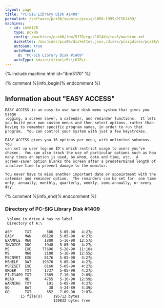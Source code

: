 ```yaml
---
layout: page
title: "PC-SIG Library Disk #1409"
permalink: /software/pcx86/sw/misc/pcsig/1000-1999/DISK1409/
machines:
  - id: ibm5170
    type: pcx86
    config: /machines/pcx86/ibm/5170/cga/1024kb/rev3/machine.xml
    diskettes: /machines/pcx86/diskettes.json,/disks/pcsigdisks/pcx86/diskettes.json
    autoGen: true
    autoMount:
      B: "PC-SIG Library Disk #1409"
    autoType: $date\r$time\rB:\rDIR\r
---
```


{% include machine.html id="ibm5170" %}

{% comment %}info_begin{% endcomment %}

## Information about "EASY ACCESS"

    EASY ACCESS is an easy-to-use hard disk menu system that gives you usage
    logging, a screen saver, a calendar, and reminder functions.  It lets
    you build your own custom menus and then select options, rather than
    having to remember specific program names, in order to run that
    program.  You can control your system with just a few keystrokes.
    
    EASY ACCESS gives you 16 options per menu, with unlimited submenus. You
    can set up user log-on ID's which restrict usage to users you've
    chosen.  You can also track the use of particular options such as how
    many times an option is used, by whom, date and time, etc.  A
    screen-saver option blanks the screen after a predetermined length of
    inactive time to prevent damage to the monitor.
    
    You never have to miss another important date or appointment with the
    calendar and reminder option.  The reminders can be set for: one time
    only, annually, monthly, quarterly, weekly, semi-annually, or every day.
{% comment %}info_end{% endcomment %}


### Directory of PC-SIG Library Disk #1409

     Volume in drive A has no label
     Directory of A:\

    ASP      TXT       586   5-05-90   4:27p
    EASY     MAN     66128   5-05-90   4:27p
    EXAMPLE  M60      1800   5-16-90  12:57p
    INVOICE  DOC      1948   5-05-90   4:27p
    MS       EXE     77696   5-28-90  11:18a
    MS       M60      2100   5-16-90  12:55p
    MSCNVRT  EXE      8176   5-05-90   4:27p
    MSHELP   DAT     19376   5-05-90   4:27p
    MSRESET  EXE      8160   5-05-90   4:27p
    ORDER    TXT      1737   5-05-90   4:27p
    FILE1409 TXT      2369   7-10-90   2:09p
    READ     ME       4755   5-16-90  12:59p
    WARNING  TXT       191   5-05-90   4:27p
    GO       BAT        38   4-24-89   4:39p
    GO       TXT       652   7-09-90   2:07a
           15 file(s)     195712 bytes
                          120832 bytes free
